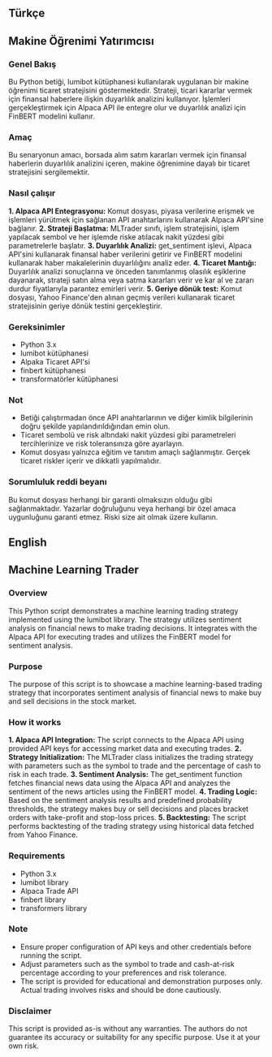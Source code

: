## Türkçe
## Makine Öğrenimi Yatırımcısı

### Genel Bakış
Bu Python betiği, lumibot kütüphanesi kullanılarak uygulanan bir makine öğrenimi ticaret stratejisini göstermektedir. Strateji, ticari kararlar vermek için finansal haberlere ilişkin duyarlılık analizini kullanıyor. İşlemleri gerçekleştirmek için Alpaca API ile entegre olur ve duyarlılık analizi için FinBERT modelini kullanır.

### Amaç
Bu senaryonun amacı, borsada alım satım kararları vermek için finansal haberlerin duyarlılık analizini içeren, makine öğrenimine dayalı bir ticaret stratejisini sergilemektir.

### Nasıl çalışır
**1. Alpaca API Entegrasyonu:** Komut dosyası, piyasa verilerine erişmek ve işlemleri yürütmek için sağlanan API anahtarlarını kullanarak Alpaca API'sine bağlanır.
**2. Strateji Başlatma:** MLTrader sınıfı, işlem stratejisini, işlem yapılacak sembol ve her işlemde riske atılacak nakit yüzdesi gibi parametrelerle başlatır.
**3. Duyarlılık Analizi:** get_sentiment işlevi, Alpaca API'sini kullanarak finansal haber verilerini getirir ve FinBERT modelini kullanarak haber makalelerinin duyarlılığını analiz eder.
**4. Ticaret Mantığı:** Duyarlılık analizi sonuçlarına ve önceden tanımlanmış olasılık eşiklerine dayanarak, strateji satın alma veya satma kararları verir ve kar al ve zararı durdur fiyatlarıyla parantez emirleri verir.
**5. Geriye dönük test:** Komut dosyası, Yahoo Finance'den alınan geçmiş verileri kullanarak ticaret stratejisinin geriye dönük testini gerçekleştirir.

### Gereksinimler
- Python 3.x
- lumibot kütüphanesi
- Alpaka Ticaret API'si
- finbert kütüphanesi
- transformatörler kütüphanesi

### Not
- Betiği çalıştırmadan önce API anahtarlarının ve diğer kimlik bilgilerinin doğru şekilde yapılandırıldığından emin olun.
- Ticaret sembolü ve risk altındaki nakit yüzdesi gibi parametreleri tercihlerinize ve risk toleransınıza göre ayarlayın.
- Komut dosyası yalnızca eğitim ve tanıtım amaçlı sağlanmıştır. Gerçek ticaret riskler içerir ve dikkatli yapılmalıdır.

### Sorumluluk reddi beyanı
Bu komut dosyası herhangi bir garanti olmaksızın olduğu gibi sağlanmaktadır. Yazarlar doğruluğunu veya herhangi bir özel amaca uygunluğunu garanti etmez. Riski size ait olmak üzere kullanın.

## English
## Machine Learning Trader

### Overview
This Python script demonstrates a machine learning trading strategy implemented using the lumibot library. The strategy utilizes sentiment analysis on financial news to make trading decisions. It integrates with the Alpaca API for executing trades and utilizes the FinBERT model for sentiment analysis.

### Purpose
The purpose of this script is to showcase a machine learning-based trading strategy that incorporates sentiment analysis of financial news to make buy and sell decisions in the stock market.

### How it works
**1. Alpaca API Integration:** The script connects to the Alpaca API using provided API keys for accessing market data and executing trades.
**2. Strategy Initialization:** The MLTrader class initializes the trading strategy with parameters such as the symbol to trade and the percentage of cash to risk in each trade.
**3. Sentiment Analysis:** The get_sentiment function fetches financial news data using the Alpaca API and analyzes the sentiment of the news articles using the FinBERT model.
**4. Trading Logic:** Based on the sentiment analysis results and predefined probability thresholds, the strategy makes buy or sell decisions and places bracket orders with take-profit and stop-loss prices.
**5. Backtesting:** The script performs backtesting of the trading strategy using historical data fetched from Yahoo Finance.

### Requirements
- Python 3.x
- lumibot library
- Alpaca Trade API
- finbert library
- transformers library

### Note
- Ensure proper configuration of API keys and other credentials before running the script.
- Adjust parameters such as the symbol to trade and cash-at-risk percentage according to your preferences and risk tolerance.
- The script is provided for educational and demonstration purposes only. Actual trading involves risks and should be done cautiously.

### Disclaimer
This script is provided as-is without any warranties. The authors do not guarantee its accuracy or suitability for any specific purpose. Use it at your own risk.